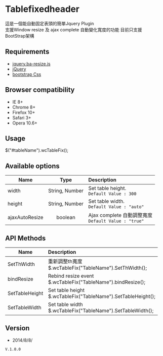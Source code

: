 Tablefixedheader 
===========
這是一個能自動固定表頭的簡單Jquery Plugin <br />
支援Window resize 及 ajax complete 自動變化寬度的功能
目前只支援BootStrap架構

## Requirements

  * [jquery.ba-resize.js](https://raw.githubusercontent.com/cowboy/jquery-resize/v1.1/jquery.ba-resize.js)
  * [jQuery](http://jquery.com/)
  * [bootstrap Css](http://maxcdn.bootstrapcdn.com/bootstrap/3.2.0/css/bootstrap.min.css)
 
## Browser compatibility

  * IE 8+
  * Chrome 8+
  * Firefox 10+
  * Safari 3+
  * Opera 10.6+

## Usage

  $("#tableName").wcTableFix();
  
## Available options

| Name           | Type           | Description  |
| -------------  |:--------------:| :------------|
| width          | String, Number |Set table height. <br />`Default Value : 300` |
| height         | String, Number |Set table width. <br />`Default Value : "auto"`|
| ajaxAutoResize | boolean        |Ajax complete 自動調整寬度 <br />`Default Value : "true"`|

## API Methods

| Name           | Description   | 
| -------------  |:--------------| 
| SetThWidth     | 重新調整th寬度 <br /> $.wcTableFix("TableName").SetThWidth(); |
| bindResize     | Rebind resize event <br /> $.wcTableFix("TableName").bindResize(); |
| SetTableHeight | Set table height <br /> $.wcTableFix("TableName").SetTableHeight();       |
| SetTableWidth  | Set table width <br /> $.wcTableFix("TableName").SetTableWidth();       |

## Version

* 2014/8/8/  

```
V.1.0.0
```

